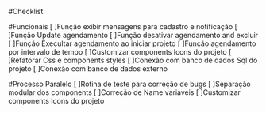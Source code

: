 #Checklist

#Funcionais
[ ]Função exibir mensagens para cadastro e notificação
[ ]Função Update agendamento
[ ]Função desativar agendamento and excluir
[ ]Função Execultar agendamento ao iniciar projeto
[ ]Função agendamento por intervalo de tempo
[ ]Customizar components Icons do projeto
[ ]Refatorar Css e components styles 
[ ]Conexão com banco de dados Sql do projeto
[ ]Conexão com banco de dados externo

#Processo Paralelo
[ ]Rotina de teste para correção de bugs
[ ]Separação modular dos components
[ ]Correção de Name variaveis
[ ]Customizar components Icons do projeto
